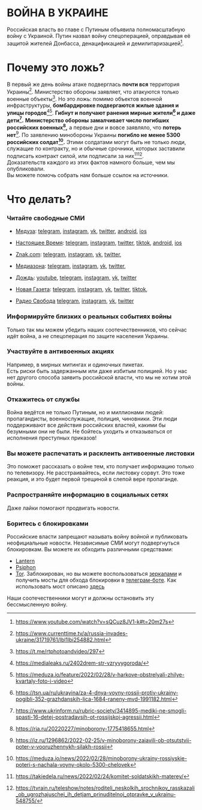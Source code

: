 # **ВОЙНА В УКРАИНЕ**
Российская власть во главе с Путиным объявила полномасштабную войну с Украиной.
Путин назвал войну спецоперацией, оправдывая её защитой жителей Донбасса, денацификацией и демилитаризацией[^war-declaration].
# Почему это ложь?
В первый же день войны атаке подверглась **почти вся** территория Украины[^first-day].
Министерство обороны заявляет, что атакуются только военные объекты[^attack-claims]. Но это ложь: помимо объектов военной инфраструктуры, **бомбардировке подвергаются жилые здания и улицы городов**[^bombarding][^bombarding2]. **Гибнут и получают ранения мирные жители[^citizens] и даже дети[^children].**
**Министерство обороны замалчивает число погибших российских военных[^russian-losses],** а первые дни и вовсе заявляло, что **потерь нет**[^no-losses]. По заявлению минобороны Украины **погибло не менее 5300 российских солдат[^russian-losses2].**
Этими солдатами могут быть не только люди, служащие по контракту, но и обычные срочники, которых заставили подписать контракт силой, или подписали за них[^conscription1][^conscription2].\
Доказательств каждого из этих фактов намного больше, чем мы опубликовали.\
Вы можете помочь собрать нам больше ссылок на источники.
# **Что делать?**
### **Читайте свободные СМИ**
- [Медуза](https://meduza.io/):
 [telegram](https://t.me/meduzalive),
 [instagram](https://www.instagram.com/meduzapro/),
 [vk](https://vk.com/meduzaproject),
 [twitter](https://twitter.com/meduzaproject),
 [android](https://play.google.com/store/apps/details?id=io.meduza.meduza),
 [ios](https://apps.apple.com/lv/app/meduza/id1483980563)
- [Настоящее Время](https://www.currenttime.tv/):
 [telegram](https://telegram.me/currenttime),
 [instagram](https://www.instagram.com/currenttime.tv/),
 [twitter](https://twitter.com/CurrentTimeTv),
 [tiktok](https://www.tiktok.com/@currenttime.tv),
 [android](https://play.google.com/store/apps/details?id=org.rferl.ctvideo),
 [ios](https://apps.apple.com/us/app/%D0%BD%D0%B0%D1%81%D1%82%D0%BE%D1%8F%D1%89%D0%B5%D0%B5-%D0%B2%D1%80%D0%B5%D0%BC%D1%8F/id1042221889)
- [Znak.com](https://www.znak.com/):
 [telegram](https://telegram.me/znakcom),
 [instagram](https://www.instagram.com/znakcom/),
 [vk](https://vk.com/znak_com),
 [twitter](https://twitter.com/znak_com),
- [Медиазона](https://zona.media/):
 [telegram](https://telegram.me/mediazzzona),
 [instagram](https://www.instagram.com/mediazzzona/),
 [vk](https://vk.com/mediazzzona),
 [twitter](https://twitter.com/mediazzzona),
- [Дождь](https://tvrain.ru/):
 [youtube](https://www.youtube.com/channel/UCdubelOloxR3wzwJG9x8YqQ),
 [telegram](https://t.me/tvrain),
 [instagram](https://www.instagram.com/tvrain/),
 [vk](https://vk.com/tvrain),
 [twitter](https://twitter.com/tvrain)
- [Новая Газета](https://novayagazeta.ru/):
 [telegram](https://t.me/novaya_pishet),
 [instagram](https://www.instagram.com/novayagazeta),
 [vk](https://vk.com/novgaz),
 [twitter](https://twitter.com/novaya_gazeta),
 [tiktok](https://www.tiktok.com/@novayagazeta),

- [Радио Свобода](https://www.svoboda.org/)
 [telegram](https://t.me/radiosvoboda),
 [instagram](https://www.instagram.com/radiosvoboda/),
 [vk](https://vk.com/public12637912),
 [twitter](https://twitter.com/SvobodaRadio)

### **Информируйте близких о реальных событиях войны**
Только так мы можем убедить наших соотечественников, что сейчас идёт война, а не спецоперация по защите населения Украины.

### **Участвуйте в антивоенных акциях**
Например, в мирных митингах и одиночных пикетах.\
Есть риски быть задержанным или даже избитым полицией. Но у нас нет другого способа заявить российской власти, что мы не хотим этой войны.

### **Откажитесь от службы**
Война ведётся не только Путиным, но и миллионами людей: пропагандисты, военнослужащие, полиция, чиновники. Эти люди поддерживают все действия российских властей, какими бы безумными они не были. Не бойтесь уходить и отказываться от исполнения преступных приказов!

### **Вы можете распечатать и расклеить антивоенные листовки**
Это поможет рассказать о войне тем, кто получает информацию только по телевизору. Не расстраивайтесь, если листовку сорвут. Это тоже реакция, и это будет первой трещиной в слепой вере пропаганде.

### **Распространяйте информацию в социальных сетях**
Даже лайки помогают продвигать новости.

### **Боритесь с блокировками**
Российские власти запрещают называть войну войной и публиковать неофициальные новости. Независимые СМИ могут подвергнуться блокировкам.
Вы можете их обходить различными средствами:
- [Lantern](https://getlantern.org/)
- [Psiphon](https://psiphon.ca/)
- [Tor](https://www.torproject.org/). Заблокирован, но вы можете воспользоваться [з](https://mirror.oldsql.cc/tor/)[е](https://tormirror.tb-itf-tor.de/)[р](https://www.torservers.net/mirrors/torproject.org/)[к](https://tor.ybti.net/)[а](https://tor.0x3d.lu/)[л](https://www.eprci.com/tor/)[а](https://ftp.yzu.edu.tw/torproject.org/)[м](https://tor.calyxinstitute.org/)[и](https://tor.armbrust.me/) и получить мосты для обхода блокировки в [телеграм-боте](https://t.me/GetBridgesBot). Как использовать мост описано [здесь](https://te-st.ru/2021/12/04/tor-blocked/)

Наши соотечественники могут и должны остановить эту бессмысленную войну.

[^war-declaration]: https://www.youtube.com/watch?v=sQCuz8JV1-k#t=20m27s
[^attack-claims]: https://t.me/rtphotoandvideo/297
[^first-day]: https://www.currenttime.tv/a/russia-invades-ukraine/31719761/lbl1lbi254882.html
[^bombarding]: https://medialeaks.ru/2402drem-str-vzryvygoroda/
[^bombarding2]: https://meduza.io/feature/2022/02/28/v-harkove-obstrelyali-zhilye-kvartaly-foto-i-video
[^citizens]: https://tsn.ua/ru/ukrayina/za-4-dnya-voyny-rossii-protiv-ukrainy-pogibli-352-grazhdanskih-lica-1684-raneny-mvd-1991182.html
[^children]: https://www.ukrinform.ru/rubric-society/3414895-mediki-ne-smogli-spasti-16-detej-postradavsih-ot-rossijskoj-agressii.html
[^russian-losses]: https://ria.ru/20220227/minoborony-1775418655.html
[^russian-losses2]: https://meduza.io/news/2022/02/28/minoborony-ukrainy-rossiyskie-poteri-s-nachala-voyny-okolo-5300-chelovek
[^no-losses]: https://iz.ru/1296862/2022-02-25/v-minoborony-zaiavili-ob-otsutstvii-poter-v-vooruzhennykh-silakh-rossii
[^conscription1]: https://takiedela.ru/news/2022/02/24/komitet-soldatskikh-materey/
[^conscription2]: https://tvrain.ru/teleshow/notes/roditeli_neskolkih_srochnikov_rasskazali_ob_ugrozhajuschej_ih_detjam_prinuditelnoj_otpravke_v_ukrainu-548755/
